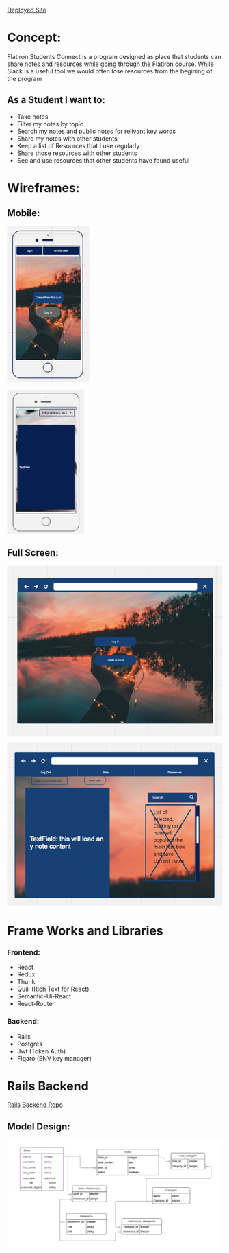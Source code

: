 [Deployed Site](https://flatiron-students-connect.herokuapp.com/)

# Concept:

Flatiron Students Connect is a program designed as place that students can share notes and resources while going through the Flatiron course. While Slack is a useful tool we would often lose resources from the begining of the program 

## As a Student I want to:
  * Take notes
  * Filter my notes by topic
  * Search my notes and public notes for relivant key words 
  * Share my notes with other students
  * Keep a list of Resources that I use regularly 
  * Share those resources with other students
  * See and use resources that other students have found useful



# Wireframes:

## Mobile:
![Mobile Wireframe Login Image](./public/MobileWireframe.png) 

![Mobile Wireframe Content Image](./public/MobileWireframe2.png)




## Full Screen:
![Full Screen Wireframe Login image](./public/FullScreenWireframe.png)

![Full Screen Wireframe Content image](./public/FullScreenWireframe2.png)



# Frame Works and Libraries

### Frontend:

* React
* Redux
* Thunk
* Quill (Rich Text for React)
* Semantic-Ui-React
* React-Router

### Backend:

* Rails
* Postgres
* Jwt (Token Auth)
* Figaro (ENV key manager) 

# Rails Backend 

<a href="https://github.com/wley3337/modfivebackend">Rails Backend Repo</a>

## Model Design:

![Data Base Map](./public/DataBase.png)





